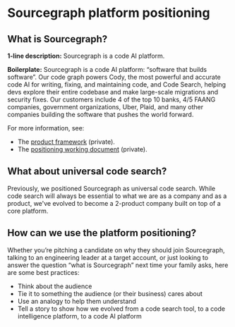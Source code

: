 # Sourcegraph platform positioning

## What is Sourcegraph?

**1-line description:** Sourcegraph is a code AI platform.

**Boilerplate:** Sourcegraph is a code AI platform: “software that builds software”. Our code graph powers Cody, the most powerful and accurate code AI for writing, fixing, and maintaining code, and Code Search, helping devs explore their entire codebase and make large-scale migrations and security fixes. Our customers include 4 of the top 10 banks, 4/5 FAANG companies, government organizations, Uber, Plaid, and many other companies building the software that pushes the world forward.

For more information, see:

- The [product framework](https://docs.google.com/document/d/127S8cGKrYi2g8CVjMO3fpT33Ld_ZpT7_1UgbAvlqGC0/edit) (private).
- The [positioning working document](https://docs.google.com/document/d/1BR1PN3PluOV6Q1QqtPTLlN-xfUU-KkoeYZmmUyqALAA/edit) (private).

## What about universal code search?

Previously, we positioned Sourcegraph as universal code search. While code search will always be essential to what we are as a company and as a product, we've evolved to become a 2-product company built on top of a core platform.

## How can we use the platform positioning?

Whether you’re pitching a candidate on why they should join Sourcegraph, talking to an engineering leader at a target account, or just looking to answer the question “what is Sourcegraph” next time your family asks, here are some best practices:

- Think about the audience
- Tie it to something the audience (or their business) cares about
- Use an analogy to help them understand
- Tell a story to show how we evolved from a code search tool, to a code intelligence platform, to a code AI platform
